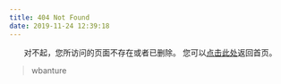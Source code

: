 ```yaml
---
title: 404 Not Found
date: 2019-11-24 12:39:18
---
```


<center>
对不起，您所访问的页面不存在或者已删除。
您可以<a href="https://blog.wbnature.cn>">点击此处</a>返回首页。
</center>
<blockquote class="blockquote-center">
    wbanture
</blockquote>

